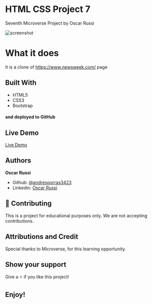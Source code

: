# HTML CSS Project 7

Seventh Microverse Project by Oscar Russi

![screenshot](screenshot-newsweek-clone.png)

# What it does

It is a clone of https://www.newsweek.com/ page

## Built With

- HTML5
- CSS3
- Bootstrap

#### and deployed to GitHub

## Live Demo

[Live Demo](https://rawcdn.githack.com/andresporras3423/newsweek-clone/dfbfc78b35b0b38788bb4a151f4cca1d2449d9da/index.html)

## Authors

**Oscar Russi**
- Github: [@andresporras3423](https://github.com/andresporras3423/)
- Linkedin: [Oscar Russi](https://www.linkedin.com/in/oscar-andr%C3%A9s-russi-porras-053236167/)

## 🤝 Contributing

This is a project for educational purposes only. We are not accepting contributions.

## Attributions and Credit

Special thanks to Microverse, for this learning opportunity. 

## Show your support

Give a ⭐️ if you like this project!

## Enjoy!
